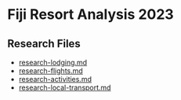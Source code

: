 # Fiji Resort Analysis 2023

## Research Files
- [research-lodging.md](https://github.com/matthewhand/fiji-resort-analysis-2023/blob/main/research-lodging.md)
- [research-flights.md](https://github.com/matthewhand/fiji-resort-analysis-2023/blob/main/research-flights.md)
- [research-activities.md](https://github.com/matthewhand/fiji-resort-analysis-2023/blob/main/research-activities.md)
- [research-local-transport.md](https://github.com/matthewhand/fiji-resort-analysis-2023/blob/main/research-local-transport.md)
